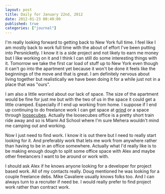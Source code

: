 ```yaml
---
layout: post
title: Daily for January 22nd, 2012
date: 2012-01-23 00:49:09
published: true
categories: ["journal"]
---
```

 
I'm really looking forward to getting back to New York full time. I feel like I am mostly back to work full time with the about of effort I've been putting into Persnicketly. I know it is a side project and not likely to earn me money but I like working on it and I think I can still do some interesting things with it. Tomorrow we take the first car load of stuff up to New York even though it can't go into the apartment yet because it won't be done it feels like the beginnings of the move and that is great. I am definitely nervous about living together but realistically we have been doing it for a while just not in a place that was "ours". 

I am also a little worried about our lack of space. The size of the apartment would be fine for just me but with the two of us in the space it could get a little cramped. Especially if I end up working from home. I suppose if I end up continuing to do freelance work I can get space at [grind](http://grindspaces.com/) or a space through [loosecubes](http://loosecubes.com/). Actually the loosecubes office is a pretty short train ride away and so is Miami Ad School where I'm sure Mehera wouldn't mind me camping out and working.

Now I just need to find work. I know it is out there but I need to really start looking for it. And preferably work that lets me work from anywhere rather than having to be in an office somewhere. Actually what I'd really like is to be making enough dough to split some office space with Alex and maybe other freelancers I want to be around or work with. 

I should ask Alex if he knows anyone looking for a developer for project based work. All of my contacts really. Doug mentioned he was looking for a couple freelance debs. Mike Cavaliere usually knows folks too. And I can always turn to a recruiter if need be. I would really prefer to find project work rather than contract work. 